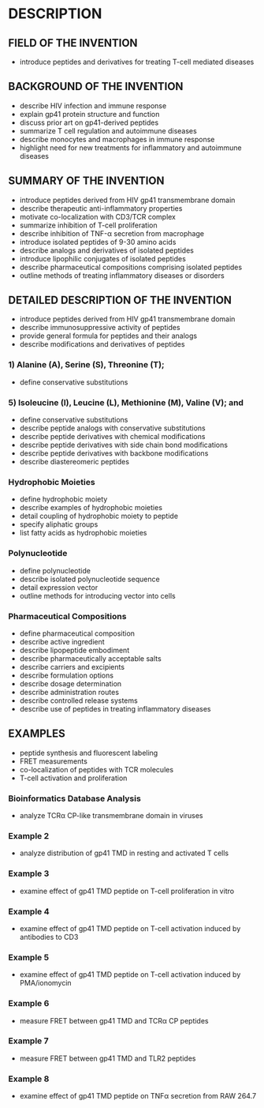 # DESCRIPTION

## FIELD OF THE INVENTION

- introduce peptides and derivatives for treating T-cell mediated diseases

## BACKGROUND OF THE INVENTION

- describe HIV infection and immune response
- explain gp41 protein structure and function
- discuss prior art on gp41-derived peptides
- summarize T cell regulation and autoimmune diseases
- describe monocytes and macrophages in immune response
- highlight need for new treatments for inflammatory and autoimmune diseases

## SUMMARY OF THE INVENTION

- introduce peptides derived from HIV gp41 transmembrane domain
- describe therapeutic anti-inflammatory properties
- motivate co-localization with CD3/TCR complex
- summarize inhibition of T-cell proliferation
- describe inhibition of TNF-α secretion from macrophage
- introduce isolated peptides of 9-30 amino acids
- describe analogs and derivatives of isolated peptides
- introduce lipophilic conjugates of isolated peptides
- describe pharmaceutical compositions comprising isolated peptides
- outline methods of treating inflammatory diseases or disorders

## DETAILED DESCRIPTION OF THE INVENTION

- introduce peptides derived from HIV gp41 transmembrane domain
- describe immunosuppressive activity of peptides
- provide general formula for peptides and their analogs
- describe modifications and derivatives of peptides

### 1) Alanine (A), Serine (S), Threonine (T);

- define conservative substitutions

### 5) Isoleucine (I), Leucine (L), Methionine (M), Valine (V); and

- define conservative substitutions
- describe peptide analogs with conservative substitutions
- describe peptide derivatives with chemical modifications
- describe peptide derivatives with side chain bond modifications
- describe peptide derivatives with backbone modifications
- describe diastereomeric peptides

### Hydrophobic Moieties

- define hydrophobic moiety
- describe examples of hydrophobic moieties
- detail coupling of hydrophobic moiety to peptide
- specify aliphatic groups
- list fatty acids as hydrophobic moieties

### Polynucleotide

- define polynucleotide
- describe isolated polynucleotide sequence
- detail expression vector
- outline methods for introducing vector into cells

### Pharmaceutical Compositions

- define pharmaceutical composition
- describe active ingredient
- describe lipopeptide embodiment
- describe pharmaceutically acceptable salts
- describe carriers and excipients
- describe formulation options
- describe dosage determination
- describe administration routes
- describe controlled release systems
- describe use of peptides in treating inflammatory diseases

## EXAMPLES

- peptide synthesis and fluorescent labeling
- FRET measurements
- co-localization of peptides with TCR molecules
- T-cell activation and proliferation

### Bioinformatics Database Analysis

- analyze TCRα CP-like transmembrane domain in viruses

### Example 2

- analyze distribution of gp41 TMD in resting and activated T cells

### Example 3

- examine effect of gp41 TMD peptide on T-cell proliferation in vitro

### Example 4

- examine effect of gp41 TMD peptide on T-cell activation induced by antibodies to CD3

### Example 5

- examine effect of gp41 TMD peptide on T-cell activation induced by PMA/ionomycin

### Example 6

- measure FRET between gp41 TMD and TCRα CP peptides

### Example 7

- measure FRET between gp41 TMD and TLR2 peptides

### Example 8

- examine effect of gp41 TMD peptide on TNFα secretion from RAW 264.7

